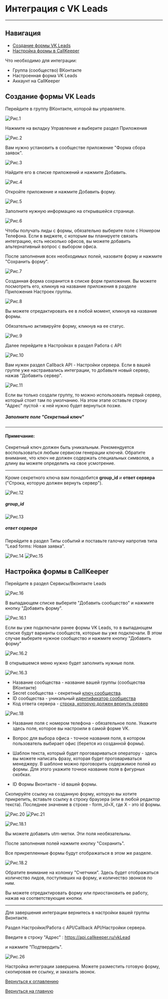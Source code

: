 # Интеграция с VK Leads
________

## Навигация

* [Создание формы VK Leads](#создание-формы-vk-leads)
* [Настройка формы в CallKeeper](#настройка-формы-в-callkeeper)


Что необходимо для интеграции:

- Группа (сообщество) ВКонтакте
- Настроенная форма VK Leads
- Аккаунт на CallKeeper


## Создание формы VK Leads

Перейдите в группу ВКонтакте, которой вы управляете.

![Рис.1](images/vk_group_new.png)

Нажмите на вкладку Управление и выберите раздел Приложения

![Рис.2](images/vk_group_settings_1.png)

Вам нужно установить в сообществе приложение "Форма сбора заявок". 

![Рис.3](images/vk_group_app.png)

Найдите его в списке приложений и нажмите Добавить.

![Рис.4](images/vk_group_app_full.png)

Откройте приложение и нажмите Добавить форму.

![Рис.5](images/vk_group_new_form.png)

Заполните нужную информацию на открывшейся странице.

![Рис.6](images/vk_group_form_questions.png)

Чтобы получать лиды с формы, обязательно выберите поле с Номером Телефона.
Если в виджете, с которым вы планируете связать интеграцию, есть несколько офисов, вы можете добавить альтернативный вопрос с выбором офиса. 

После заполнения всех необходимых полей, назовите форму и нажмите "Сохранить форму".

![Рис.7](images/vk_group_form_name.png)

Созданная форма сохранится в списке форм приложения. Вы можете посмотреть его, кликнув на название приложения в разделе Приложения Настроек группы.

![Рис.8](images/vk_group_form_created.png)

Вы можете отредактировать ее в любой момент, кликнув на название формы.

Обязательно активируйте форму, кликнув на ее статус.

![Рис.9](images/vk_group_form_active.png)

Далее перейдите в Настройках в раздел Работа с API

![Рис.10](images/vk_group_form_api_1.png)

Вам нужен раздел Callback API - Настройки сервера. 
Если в вашей группе уже настраивались интеграции, то добавьте новый сервер, нажав "Добавить сервер".

![Рис.11](images/vk_group_form_api_add_server.png)

Если вы только создали группу, то можно использовать первый сервер, который стоит там по умолчанию.
На этом этапе оставьте строку "Адрес" пустой - к ней нужно будет вернуться позже.

##### Заполните поле "Секретный ключ"
______
#### Примечание:

Секретный ключ должен быть уникальным. Рекомендуется воспользоваться любым сервисом генерации ключей. Обратите внимание, что ключ не должен содержать специальных символов, а длину вы можете определить на свое усмотрение.
______

Кроме секретного ключа вам понадобится **group_id** и **ответ сервера** ("Строка, которую должен вернуть сервер").

![Рис.12](images/vk_group_id.png)
##### group_id 
![Рис.13](images/vk_server_response.png)
##### ответ сервера


Перейдите в раздел Типы событий и поставьте галочку напротив типа "Lead forms: Новая заявка".

![Рис.14](images/vk_group_api_event_type.png)
![Рис.15](images/vk_group_api_type.png)


## Настройка формы в CallKeeper

Перейдите в раздел Сервисы/Вконтакте Leads 

![Рис.16](images/vk_leads_ck.png)

В выпадающем списке выберите "Добавить сообщество" и нажмите кнопку "Добавить форму".

![Рис.16.1](images/vk_leads_main.png)

Если вы уже подключали ранее формы VK Leads, то в выпадающем списке будут варианты сообществ, которые вы уже подключали. В этом случае выберите нужное сообщество и нажмите кнопку "Добавить форму" 

![Рис.16.2](images/vk_leads_groups.png)

В открывшемся меню нужно будет заполнить нужные поля.

![Рис.16.3](images/vk_leads_group_settings.png)

- Название сообщества - название вашей группы (сообщества ВКонтакте)
- Secret сообщества - секретный [ключ сообщества](#заполните-поле-секретный-ключ). 
- ID сообщества - уникальный [идентификатор сообщества](#group_id) 
- Код ответа сервера - [строка, которую должен вернуть сервер](#ответ-сервера)

![Рис.18](images/vk_leads_form_settings.png)

- Название поля с номером телефона - обязательное поле. Укажите здесь поле, которое вы настроили в самой форме VK.

- Вопрос для выбора офиса - точное названия поля, в котором пользователь выбирает офис (берется из созданной формы).

- Шаблон текста, который будет проговариваться оператору - здесь вы можете написать фразу, которая будет проговариваться менеджеру. В шаблоне можно проговорить содержимое полей из формы. Для этого укажите точное название поля в фигурных скобках.

- ID Формы Вконтакте - id вашей формы.

Скопируйте ссылку на созданную форму, которую вы хотите прикрепить, вставьте ссылку в строку браузера (или в любой редактор текста). Последнее значение в строке - form_id=X, где Х - это id формы.

![Рис.20](images/vk_form_check.png)
![Рис.21](images/vk_form_id.png)

![Рис.18.1](images/vk_leads_utm.png)

Вы можете добавить utm-метки. Эти поля необязательны.

После заполнения полей нажмите кнопку "Сохранить".

Все прикрепленные формы будут отображаться в этом же разделе.

![Рис.18.2](images/vk_leads_full.png)

Обратите внимание на колонку "Счетчики". Здесь будет отображаться количество лидов, поступивших на форму, и количество звонков по ним.

Вы можете отредактировать форму или приостановить ее работу, нажав на соответствующие кнопки.

_______

Для завершения интеграции вернитесь в настройки вашей группы Вконтакте.

Раздел Настройки/Работа с API/Callback API/Настройки сервера.

Введите в строку "Адрес" : https://api.callkeeper.ru/vkLead

и нажмите "Подтвердить".


![Рис.26](images/vk_form_server_confirm_ck.png)

Настройка интеграции завершена. Можете разместить готовую форму, скопировав ее ссылку, и заказать звонок.

[Вернуться к оглавлению](#навигация)

[Вернуться на главную](/README.md/#documentation)




